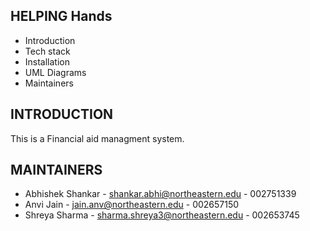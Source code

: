 
HELPING Hands
---------------
* Introduction
* Tech stack
* Installation
* UML Diagrams
* Maintainers

INTRODUCTION
------------

This is a Financial aid managment system.

MAINTAINERS
-----------
 * Abhishek Shankar - shankar.abhi@northeastern.edu - 002751339
 * Anvi Jain - jain.anv@northeastern.edu - 002657150
 * Shreya Sharma - sharma.shreya3@northeastern.edu - 002653745




